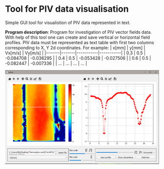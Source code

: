 # Tool for PIV data visualisation
Simple GUI tool for visualistion of PIV data represented in text.

__Program description__:
Program for investigation of PIV vector fields data. With help of this tool one can create and save vertical or horizontal field profiles.
PIV data must be represented as text table with first two columns corresponding to X, Y 2d coordinates. For example:
| x[mm] | y[mm] | Vx[m/s]   | Vy[m/s]   |
|-------|-------|-----------|-----------|
| 0.3   | 0.5   | -0.084708 | -0.036295 |
| 0.4   | 0.5   | -0.053428 | -0.027506 |
| 0.6   | 0.5   | -0.082447 | -0.007336 |
| ...   | ...   | ...       | ...       |

![plot](demo.PNG)

